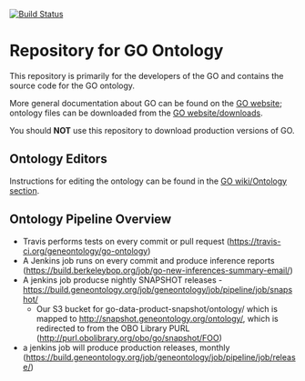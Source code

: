 [![Build Status](https://travis-ci.org/geneontology/go-ontology.svg?branch=master)](https://travis-ci.org/geneontology/go-ontology)

# Repository for GO Ontology

This repository is primarily for the developers of the GO and contains the source code for the GO ontology. 

More general documentation about GO can be found on the [GO website](http://geneontology.org/); ontology files can be downloaded from the [GO website/downloads](http://geneontology.org/docs/downloads/).

You should __NOT__ use this repository to download production versions of GO.

## Ontology Editors

Instructions for editing the ontology can be found in the [GO wiki/Ontology section](http://wiki.geneontology.org/index.php/Ontology_Development). 

## Ontology Pipeline Overview

 - Travis performs tests on every commit or pull request (https://travis-ci.org/geneontology/go-ontology)
 - A Jenkins job runs on every commit and produce inference reports (https://build.berkeleybop.org/job/go-new-inferences-summary-email/)
 - A jenkins job producse nightly SNAPSHOT releases - https://build.geneontology.org/job/geneontology/job/pipeline/job/snapshot/
    * Our S3 bucket for go-data-product-snapshot/ontology/ which is mapped to http://snapshot.geneontology.org/ontology/, which is redirected to from the OBO Library PURL (http://purl.obolibrary.org/obo/go/snapshot/FOO)
 - a jenkins job will produce production releases, monthly (https://build.geneontology.org/job/geneontology/job/pipeline/job/release/)
